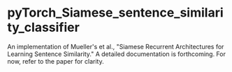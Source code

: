 # pyTorch_Siamese_sentence_similarity_classifier
An implementation of Mueller's et al.,  "Siamese Recurrent Architectures for Learning Sentence Similarity." 
A detailed documentation is forthcoming. For now, refer to the paper for clarity.
